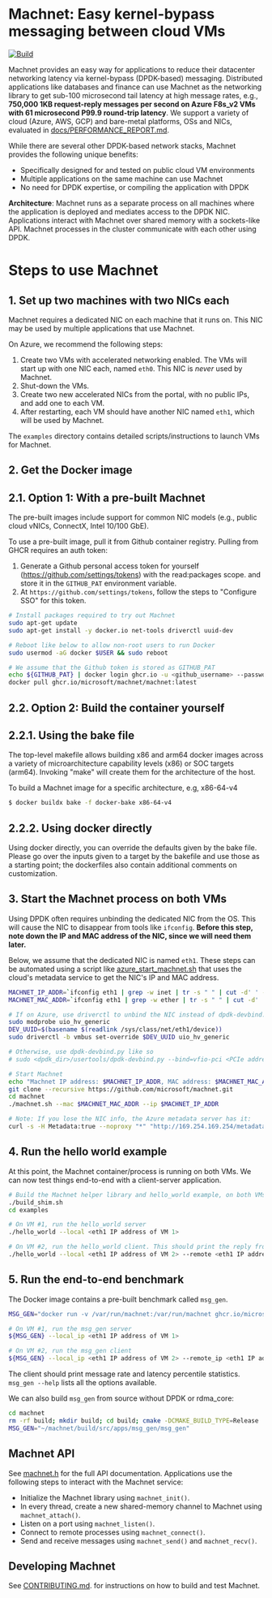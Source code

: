 # Machnet: Easy kernel-bypass messaging between cloud VMs

[![Build](https://github.com/microsoft/machnet/actions/workflows/build.yml/badge.svg?event=push)](https://github.com/microsoft/machnet)

Machnet provides an easy way for applications to reduce their datacenter
networking latency via kernel-bypass (DPDK-based) messaging. Distributed
applications like databases and finance can use Machnet as the networking
library to get sub-100 microsecond tail latency at high message rates, e.g.,
**750,000 1KB request-reply messages per second on Azure F8s_v2 VMs with 61
microsecond P99.9 round-trip latency**. We support a variety of cloud (Azure,
AWS, GCP) and bare-metal platforms, OSs and NICs, evaluated in
[docs/PERFORMANCE_REPORT.md](docs/PERFORMANCE_REPORT.md).

While there are several other DPDK-based network stacks, Machnet provides the
following unique benefits:

- Specifically designed for and tested on public cloud VM environments
- Multiple applications on the same machine can use Machnet
- No need for DPDK expertise, or compiling the application with DPDK

**Architecture**: Machnet runs as a separate process on all machines where the
application is deployed and mediates access to the DPDK NIC. Applications
interact with Machnet over shared memory with a sockets-like API. Machnet
processes in the cluster communicate with each other using DPDK.

# Steps to use Machnet

## 1. Set up two machines with two NICs each

Machnet requires a dedicated NIC on each machine that it runs on. This NIC may be
used by multiple applications that use Machnet.

On Azure, we recommend the following steps:

  1. Create two VMs with accelerated networking enabled. The VMs will start up with one NIC each, named `eth0`. This NIC is *never* used by Machnet.
  2. Shut-down the VMs.
  3. Create two new accelerated NICs from the portal, with no public IPs, and add one to each VM.
  4. After restarting, each VM should have another NIC named `eth1`, which will be used by Machnet.

The `examples` directory contains detailed scripts/instructions to launch VMs for Machnet.

## 2. Get the Docker image 


## 2.1. Option 1: With a pre-built Machnet

The pre-built images include support for common NIC models (e.g., public cloud
vNICs, ConnectX, Intel 10/100 GbE).

To use a pre-built image, pull it from Github container registry. 
Pulling from GHCR requires an auth token:

 1. Generate a Github personal access token for yourself (https://github.com/settings/tokens) with the read:packages scope. and store it in the `GITHUB_PAT` environment variable.
 2. At `https://github.com/settings/tokens`, follow the steps to "Configure SSO" for this token.

```bash
# Install packages required to try out Machnet
sudo apt-get update
sudo apt-get install -y docker.io net-tools driverctl uuid-dev

# Reboot like below to allow non-root users to run Docker
sudo usermod -aG docker $USER && sudo reboot

# We assume that the Github token is stored as GITHUB_PAT
echo ${GITHUB_PAT} | docker login ghcr.io -u <github_username> --password-stdin
docker pull ghcr.io/microsoft/machnet/machnet:latest
```

## 2.2. Option 2: Build the container yourself

## 2.2.1. Using the bake file

The top-level makefile allows building x86 and arm64 docker images across a 
variety of microarchitecture capability levels (x86) or SOC targets (arm64). 
Invoking "make" will create them for the architecture of the host. 

To build a Machnet image for a specific architecture, e.g, x86-64-v4

```bash
$ docker buildx bake -f docker-bake x86-64-v4
```

## 2.2.2. Using docker directly

Using docker directly, you can override the defaults given by the bake file.
Please go over the inputs given to a target by the bakefile and use those as a
starting point; the dockerfiles also contain additional comments on
customization. 

## 3. Start the Machnet process on both VMs

Using DPDK often requires unbinding the dedicated NIC from the OS. This will
cause the NIC to disappear from tools like `ifconfig`. **Before this step,
note down the IP and MAC address of the NIC, since we will need them
later.**

Below, we assume that the dedicated NIC is named `eth1`.  These steps can be
automated using a script like
[azure_start_machnet.sh](examples/azure_start_machnet.sh) that uses the
cloud's metadata service to get the NIC's IP and MAC address.

```bash
MACHNET_IP_ADDR=`ifconfig eth1 | grep -w inet | tr -s " " | cut -d' ' -f 3`
MACHNET_MAC_ADDR=`ifconfig eth1 | grep -w ether | tr -s " " | cut -d' ' -f 3`

# If on Azure, use driverctl to unbind the NIC instead of dpdk-devbind.py:
sudo modprobe uio_hv_generic
DEV_UUID=$(basename $(readlink /sys/class/net/eth1/device))
sudo driverctl -b vmbus set-override $DEV_UUID uio_hv_generic

# Otherwise, use dpdk-devbind.py like so
# sudo <dpdk_dir>/usertools/dpdk-devbind.py --bind=vfio-pci <PCIe address of dedicated NIC>

# Start Machnet
echo "Machnet IP address: $MACHNET_IP_ADDR, MAC address: $MACHNET_MAC_ADDR"
git clone --recursive https://github.com/microsoft/machnet.git
cd machnet
./machnet.sh --mac $MACHNET_MAC_ADDR --ip $MACHNET_IP_ADDR

# Note: If you lose the NIC info, the Azure metadata server has it:
curl -s -H Metadata:true --noproxy "*" "http://169.254.169.254/metadata/instance?api-version=2021-02-01" | jq '.network.interface[1]'
```

## 4. Run the hello world example

At this point, the Machnet container/process is running on both VMs. We can now
test things end-to-end with a client-server application.

```bash
# Build the Machnet helper library and hello_world example, on both VMs
./build_shim.sh
cd examples

# On VM #1, run the hello_world server
./hello_world --local <eth1 IP address of VM 1>

# On VM #2, run the hello_world client. This should print the reply from the server.
./hello_world --local <eth1 IP address of VM 2> --remote <eth1 IP address of VM 1>
```

## 5. Run the end-to-end benchmark

The Docker image contains a pre-built benchmark called `msg_gen`.
```bash
MSG_GEN="docker run -v /var/run/machnet:/var/run/machnet ghcr.io/microsoft/machnet/machnet:latest release_build/src/apps/msg_gen/msg_gen"

# On VM #1, run the msg_gen server
${MSG_GEN} --local_ip <eth1 IP address of VM 1>

# On VM #2, run the msg_gen client
${MSG_GEN} --local_ip <eth1 IP address of VM 2> --remote_ip <eth1 IP address of VM 1>
```

The client should print message rate and latency percentile statistics.
`msg_gen --help` lists all the options available.

We can also build `msg_gen` from source without DPDK or rdma_core:
```bash
cd machnet
rm -rf build; mkdir build; cd build; cmake -DCMAKE_BUILD_TYPE=Release ..; make -j
MSG_GEN="~/machnet/build/src/apps/msg_gen/msg_gen"
```


## Machnet API

See [machnet.h](src/ext/machnet.h) for the full API documentation.  Applications use the following steps to interact with the Machnet service:

- Initialize the Machnet library using `machnet_init()`.
- In every thread, create a new shared-memory channel to Machnet using `machnet_attach()`.
- Listen on a port using `machnet_listen()`.
- Connect to remote processes using `machnet_connect()`.
- Send and receive messages using `machnet_send()` and `machnet_recv()`.


## Developing Machnet

See [CONTRIBUTING.md](CONTRIBUTING.md). for instructions on how to build and test Machnet.
